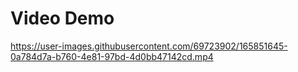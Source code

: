 # Video Demo
https://user-images.githubusercontent.com/69723902/165851645-0a784d7a-b760-4e81-97bd-4d0bb47142cd.mp4

